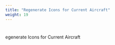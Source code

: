 ```yaml
---
title: "Regenerate Icons for Current Aircraft"
weight: 19
---
```

# 
egenerate Icons for Current Aircraft
